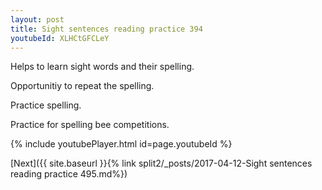 ```yaml
---
layout: post
title: Sight sentences reading practice 394
youtubeId: XLHCtGFCLeY
---
```

 
 
Helps to learn sight words and their spelling.

Opportunitiy to repeat the spelling. 

Practice spelling. 
 
Practice for spelling bee competitions. 
 
{% include youtubePlayer.html id=page.youtubeId %}
 
 

[Next]({{ site.baseurl }}{% link  split2/_posts/2017-04-12-Sight sentences reading practice 495.md%})
 
